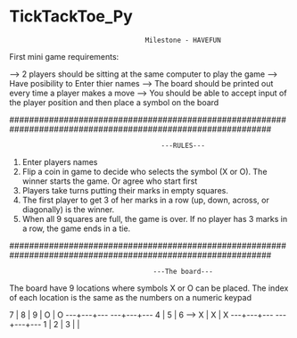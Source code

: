 # TickTackToe_Py


                                      Milestone - HAVEFUN

First mini game requirements:

--> 2 players should be sitting at the same computer to play the game 
--> Have posibility to Enter thier names
--> The board should be printed out every time a player makes a move
--> You should be able to accept input of the player position and then place a symbol on the board

#############################################################################################################

                                          ---RULES---
1. Enter players names
2. Flip a coin in game to decide who selects the symbol (X or O). The winner starts the game. Or agree who start first
3. Players take turns putting their marks in empty squares. 
4. The first player to get 3 of her marks in a row (up, down, across, or diagonally) is the winner.
5. When all 9 squares are full, the game is over. If no player has 3 marks in a row, the game ends in a tie.

#############################################################################################################

                                        ---The board---
The board have 9 locations where symbols X or O can be placed. 
The index of each location is the same as the numbers on a numeric keypad 

  
 7 | 8 | 9             | O | O
---+---+---         ---+---+---
 4 | 5 | 6   -->     X | X | X
---+---+---         ---+---+---
 1 | 2 | 3             |   |    
